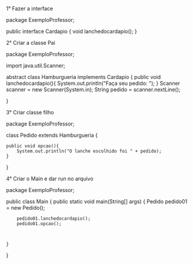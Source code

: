 1° Fazer a interface


package ExemploProfessor;

public interface Cardapio {
        void lanchedocardapio();
}



2° Criar a classe Pai


package ExemploProfessor;

import java.util.Scanner;

abstract class Hamburgueria implements Cardapio {
    public void lanchedocardapio(){
        System.out.println("Faça seu pedido: ");
    }
    Scanner scanner = new Scanner(System.in);
    String pedido = scanner.nextLine();



}

3° Criar classe filho

package ExemploProfessor;

class Pedido extends Hamburgueria {

    public void opcao(){
        System.out.println("O lanche escolhido foi " + pedido);
    }
}


4° Criar o Main e dar run no arquivo

package ExemploProfessor;

public class Main {
    public static void main(String[] args) {
        Pedido pedido01 = new Pedido();

        pedido01.lanchedocardapio();
        pedido01.opcao();



    }
}






